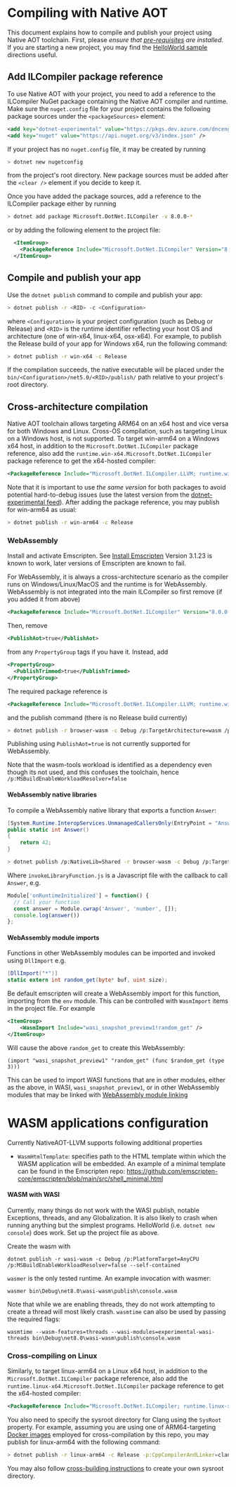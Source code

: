 # Compiling with Native AOT

This document explains how to compile and publish your project using Native AOT toolchain. First, please _ensure that [pre-requisites](prerequisites.md) are installed_. If you are starting a new project, you may find the [HelloWorld sample](../../samples/HelloWorld/README.md) directions useful.

## Add ILCompiler package reference

To use Native AOT with your project, you need to add a reference to the ILCompiler NuGet package containing the Native AOT compiler and runtime. Make sure the `nuget.config` file for your project contains the following package sources under the `<packageSources>` element:
```xml
<add key="dotnet-experimental" value="https://pkgs.dev.azure.com/dnceng/public/_packaging/dotnet-experimental/nuget/v3/index.json" />
<add key="nuget" value="https://api.nuget.org/v3/index.json" />
```

If your project has no `nuget.config` file, it may be created by running
```bash
> dotnet new nugetconfig
```

from the project's root directory. New package sources must be added after the `<clear />` element if you decide to keep it.

Once you have added the package sources, add a reference to the ILCompiler package either by running
```bash
> dotnet add package Microsoft.DotNet.ILCompiler -v 8.0.0-*
```

or by adding the following element to the project file:
```xml
  <ItemGroup>
    <PackageReference Include="Microsoft.DotNet.ILCompiler" Version="8.0.0-*" />
  </ItemGroup>
```

## Compile and publish your app

Use the `dotnet publish` command to compile and publish your app:
```bash
> dotnet publish -r <RID> -c <Configuration>
```

where `<Configuration>` is your project configuration (such as Debug or Release) and `<RID>` is the runtime identifier reflecting your host OS and architecture (one of win-x64, linux-x64, osx-x64). For example, to publish the Release build of your app for Windows x64, run the following command:
```bash
> dotnet publish -r win-x64 -c Release
```

If the compilation succeeds, the native executable will be placed under the `bin/<Configuration>/net5.0/<RID>/publish/` path relative to your project's root directory.

## Cross-architecture compilation

Native AOT toolchain allows targeting ARM64 on an x64 host and vice versa for both Windows and Linux. Cross-OS compilation, such as targeting Linux on a Windows host, is not supported. To target win-arm64 on a Windows x64 host, in addition to the `Microsoft.DotNet.ILCompiler` package reference, also add the `runtime.win-x64.Microsoft.DotNet.ILCompiler` package reference to get the x64-hosted compiler:
```xml
<PackageReference Include="Microsoft.DotNet.ILCompiler.LLVM; runtime.win-x64.Microsoft.DotNet.ILCompiler.LLVM" Version="7.0.0-alpha.1.21423.2" />
```

Note that it is important to use _the same version_ for both packages to avoid potential hard-to-debug issues (use the latest version from the [dotnet-experimental feed](https://dev.azure.com/dnceng/public/_packaging?_a=package&feed=dotnet-experimental&package=Microsoft.DotNet.ILCompiler&protocolType=NuGet)). After adding the package reference, you may publish for win-arm64 as usual:
```bash
> dotnet publish -r win-arm64 -c Release
```
### WebAssembly

Install and activate Emscripten. See [Install Emscripten](https://emscripten.org/docs/getting_started/downloads.html#installation-instructions-using-the-emsdk-recommended)  Version 3.1.23 is known to work, later versions of Emscripten are known to fail.

For WebAssembly, it is always a cross-architecture scenario as the compiler runs on Windows/Linux/MacOS and the runtime is for WebAssembly.  WebAssembly is not integrated into the main ILCompiler so first remove (if you added it from above)

```xml
<PackageReference Include="Microsoft.DotNet.ILCompiler" Version="8.0.0-*" />
```

Then, remove 
```xml
<PublishAot>true</PublishAot>
```
from any `PropertyGroup` tags if you have it. Instead, add
```xml
<PropertyGroup>
  <PublishTrimmed>true</PublishTrimmed>
</PropertyGroup>
```
The required package reference is
```xml
<PackageReference Include="Microsoft.DotNet.ILCompiler.LLVM; runtime.win-x64.Microsoft.DotNet.ILCompiler.LLVM" Version="8.0.0-*" />
```
and the publish command (there is no Release build currently)
```bash
> dotnet publish -r browser-wasm -c Debug /p:TargetArchitecture=wasm /p:PlatformTarget=AnyCPU /p:MSBuildEnableWorkloadResolver=false --self-contained
```

Publishing using `PublishAot=true` is not currently supported for WebAssembly.

Note that the wasm-tools workload is identified as a dependency even though its not used, and this confuses the toolchain, hence `/p:MSBuildEnableWorkloadResolver=false`

#### WebAssembly native libraries
To compile a WebAssembly native library that exports a function `Answer`:
```cs
[System.Runtime.InteropServices.UnmanagedCallersOnly(EntryPoint = "Answer")]
public static int Answer()
{
    return 42;
}
```
```bash
> dotnet publish /p:NativeLib=Shared -r browser-wasm -c Debug /p:TargetArchitecture=wasm /p:PlatformTarget=AnyCPU /p:MSBuildEnableWorkloadResolver=false /p:EmccExtraArgs="-s EXPORTED_FUNCTIONS=_Answer -s EXPORTED_RUNTIME_METHODS=cwrap --post-js=invokeLibraryFunction.js" --self-contained
```
Where `invokeLibraryFunction.js` is a Javascript file with the callback to call `Answer`, e.g.
```js
Module['onRuntimeInitialized'] = function() { 
  // Call your function
  const answer = Module.cwrap('Answer', 'number', []);
  console.log(answer())
};
```

#### WebAssembly module imports
Functions in other WebAssembly modules can be imported and invoked using `DllImport` e.g.
```cs
[DllImport("*")]
static extern int random_get(byte* buf, uint size);
```
Be default emscripten will create a WebAssembly import for this function, importing from the `env` module.  This can be controlled with `WasmImport` items in the project file.  For example
```xml
<ItemGroup>
    <WasmImport Include="wasi_snapshot_preview1!random_get" />
</ItemGroup>
```
Will cause the above `random_get` to create this WebAssembly:
```
(import "wasi_snapshot_preview1" "random_get" (func $random_get (type 3)))
```

This can be used to import WASI functions that are in other modules, either as the above, in WASI, `wasi_snapshot_preview1`, or in other WebAssembly modules that may be linked with [WebAssembly module linking](https://github.com/WebAssembly/module-linking)

# WASM applications configuration

Currently NativeAOT-LLVM supports following additional properties
- `WasmHtmlTemplate`: specifies path to the HTML template within which the WASM application will be embedded. An example of a minimal template can be found in the Emscripten repo: https://github.com/emscripten-core/emscripten/blob/main/src/shell_minimal.html

#### WASM with WASI
Currently, many things do not work with the WASI publish, notable Exceptions, threads, and any Globalization.  It is also likely to crash when running anything but the simplest programs.  HelloWorld (i.e. `dotnet new console`) does work.
Set up the project file as above.

Create the wasm with
```
dotnet publish -r wasi-wasm -c Debug /p:PlatformTarget=AnyCPU /p:MSBuildEnableWorkloadResolver=false --self-contained
```
`wasmer` is the only tested runtime.  An example invocation with wasmer:
```
wasmer bin\Debug\net8.0\wasi-wasm\publish\console.wasm
```

Note that while we are enabling threads, they do not work attempting to create a thread will most likely crash.
`wasmtime` can also be used by passing the required flags:
```
wasmtime --wasm-features=threads --wasi-modules=experimental-wasi-threads bin\Debug\net8.0\wasi-wasm\publish\console.wasm
```
### Cross-compiling on Linux
Similarly, to target linux-arm64 on a Linux x64 host, in addition to the `Microsoft.DotNet.ILCompiler` package reference, also add the `runtime.linux-x64.Microsoft.DotNet.ILCompiler` package reference to get the x64-hosted compiler:
```xml
<PackageReference Include="Microsoft.DotNet.ILCompiler; runtime.linux-x64.Microsoft.DotNet.ILCompiler" Version="7.0.0-alpha.1.21423.2" />
```

You also need to specify the sysroot directory for Clang using the `SysRoot` property. For example, assuming you are using one of ARM64-targeting [Docker images](../workflow/building/coreclr/linux-instructions.md#Docker-Images) employed for cross-compilation by this repo, you may publish for linux-arm64 with the following command:
```bash
> dotnet publish -r linux-arm64 -c Release -p:CppCompilerAndLinker=clang-9 -p:SysRoot=/crossrootfs/arm64
```

You may also follow [cross-building instructions](../workflow/building/coreclr/cross-building.md) to create your own sysroot directory.

